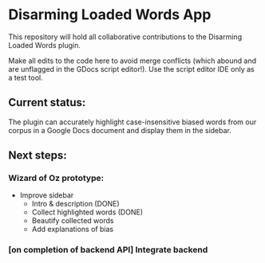 # Disarming Loaded Words App

This repository will hold all collaborative contributions to the Disarming Loaded Words plugin.

Make all edits to the code here to avoid merge conflicts (which abound and are unflagged in the GDocs script editor!). Use the script editor IDE only as a test tool.

## Current status:

The plugin can accurately highlight case-insensitive biased words from our corpus in a Google Docs document and display them in the sidebar.

## Next steps:

### Wizard of Oz prototype:
- Improve sidebar
	- Intro & description (DONE)
	- Collect highlighted words (DONE)
	- Beautify collected words
	- Add explanations of bias

### [on completion of backend API] Integrate backend
